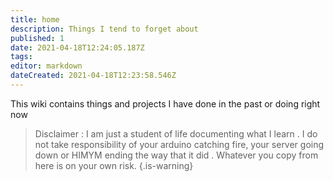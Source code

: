 ```yaml
---
title: home
description: Things I tend to forget about
published: 1
date: 2021-04-18T12:24:05.187Z
tags: 
editor: markdown
dateCreated: 2021-04-18T12:23:58.546Z
---
```



This wiki contains things and projects I have done in the past or doing right now


> Disclaimer : I am just a student of life documenting what I learn . I do not take responsibility of your arduino catching fire, your server going down or HIMYM ending the way that it did . Whatever you copy from here is on your own risk.
{.is-warning}